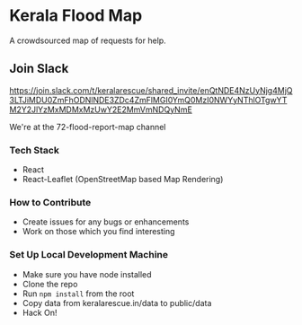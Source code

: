 # Kerala Flood Map
A crowdsourced map of requests for help.

## Join Slack
https://join.slack.com/t/keralarescue/shared_invite/enQtNDE4NzUyNjg4MjQ3LTJiMDU0ZmFhODNlNDE3ZDc4ZmFlMGI0YmQ0MzI0NWYyNThlOTgwYTM2Y2JlYzMxMDMxMzUwY2E2MmVmNDQyNmE

We're at the 72-flood-report-map channel

### Tech Stack
* React
* React-Leaflet (OpenStreetMap based Map Rendering)

### How to Contribute
* Create issues for any bugs or enhancements
* Work on those which you find interesting 

### Set Up Local Development Machine
* Make sure you have node installed
* Clone the repo
* Run `npm install` from the root
* Copy data from keralarescue.in/data to public/data
* Hack On!

